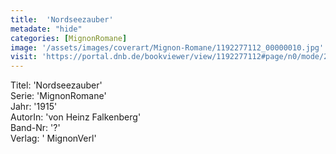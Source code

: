 ```yaml
---
title:  'Nordseezauber'
metadate: "hide"
categories: [MignonRomane]
image: '/assets/images/coverart/Mignon-Romane/1192277112_00000010.jpg'
visit: 'https://portal.dnb.de/bookviewer/view/1192277112#page/n0/mode/2up'
---
```

Titel: 'Nordseezauber' <br>
Serie: 'MignonRomane' <br>
Jahr: '1915' <br>
AutorIn: 'von Heinz Falkenberg' <br>
Band-Nr: '?' <br>
Verlag: ' MignonVerl'